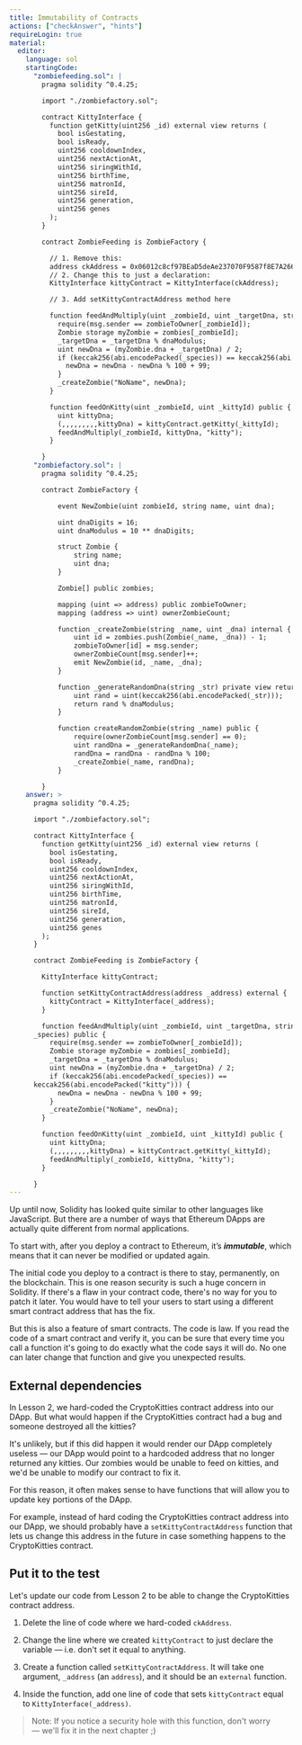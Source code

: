 ```yaml
---
title: Immutability of Contracts
actions: ["checkAnswer", "hints"]
requireLogin: true
material:
  editor:
    language: sol
    startingCode:
      "zombiefeeding.sol": |
        pragma solidity ^0.4.25;

        import "./zombiefactory.sol";

        contract KittyInterface {
          function getKitty(uint256 _id) external view returns (
            bool isGestating,
            bool isReady,
            uint256 cooldownIndex,
            uint256 nextActionAt,
            uint256 siringWithId,
            uint256 birthTime,
            uint256 matronId,
            uint256 sireId,
            uint256 generation,
            uint256 genes
          );
        }

        contract ZombieFeeding is ZombieFactory {

          // 1. Remove this:
          address ckAddress = 0x06012c8cf97BEaD5deAe237070F9587f8E7A266d;
          // 2. Change this to just a declaration:
          KittyInterface kittyContract = KittyInterface(ckAddress);

          // 3. Add setKittyContractAddress method here

          function feedAndMultiply(uint _zombieId, uint _targetDna, string _species) public {
            require(msg.sender == zombieToOwner[_zombieId]);
            Zombie storage myZombie = zombies[_zombieId];
            _targetDna = _targetDna % dnaModulus;
            uint newDna = (myZombie.dna + _targetDna) / 2;
            if (keccak256(abi.encodePacked(_species)) == keccak256(abi.encodePacked("kitty"))) {
              newDna = newDna - newDna % 100 + 99;
            }
            _createZombie("NoName", newDna);
          }

          function feedOnKitty(uint _zombieId, uint _kittyId) public {
            uint kittyDna;
            (,,,,,,,,,kittyDna) = kittyContract.getKitty(_kittyId);
            feedAndMultiply(_zombieId, kittyDna, "kitty");
          }

        }
      "zombiefactory.sol": |
        pragma solidity ^0.4.25;

        contract ZombieFactory {

            event NewZombie(uint zombieId, string name, uint dna);

            uint dnaDigits = 16;
            uint dnaModulus = 10 ** dnaDigits;

            struct Zombie {
                string name;
                uint dna;
            }

            Zombie[] public zombies;

            mapping (uint => address) public zombieToOwner;
            mapping (address => uint) ownerZombieCount;

            function _createZombie(string _name, uint _dna) internal {
                uint id = zombies.push(Zombie(_name, _dna)) - 1;
                zombieToOwner[id] = msg.sender;
                ownerZombieCount[msg.sender]++;
                emit NewZombie(id, _name, _dna);
            }

            function _generateRandomDna(string _str) private view returns (uint) {
                uint rand = uint(keccak256(abi.encodePacked(_str)));
                return rand % dnaModulus;
            }

            function createRandomZombie(string _name) public {
                require(ownerZombieCount[msg.sender] == 0);
                uint randDna = _generateRandomDna(_name);
                randDna = randDna - randDna % 100;
                _createZombie(_name, randDna);
            }

        }
    answer: >
      pragma solidity ^0.4.25;

      import "./zombiefactory.sol";

      contract KittyInterface {
        function getKitty(uint256 _id) external view returns (
          bool isGestating,
          bool isReady,
          uint256 cooldownIndex,
          uint256 nextActionAt,
          uint256 siringWithId,
          uint256 birthTime,
          uint256 matronId,
          uint256 sireId,
          uint256 generation,
          uint256 genes
        );
      }

      contract ZombieFeeding is ZombieFactory {

        KittyInterface kittyContract;

        function setKittyContractAddress(address _address) external {
          kittyContract = KittyInterface(_address);
        }

        function feedAndMultiply(uint _zombieId, uint _targetDna, string
      _species) public {
          require(msg.sender == zombieToOwner[_zombieId]);
          Zombie storage myZombie = zombies[_zombieId];
          _targetDna = _targetDna % dnaModulus;
          uint newDna = (myZombie.dna + _targetDna) / 2;
          if (keccak256(abi.encodePacked(_species)) ==
      keccak256(abi.encodePacked("kitty"))) {
            newDna = newDna - newDna % 100 + 99;
          }
          _createZombie("NoName", newDna);
        }

        function feedOnKitty(uint _zombieId, uint _kittyId) public {
          uint kittyDna;
          (,,,,,,,,,kittyDna) = kittyContract.getKitty(_kittyId);
          feedAndMultiply(_zombieId, kittyDna, "kitty");
        }

      }
---
```


Up until now, Solidity has looked quite similar to other languages like
JavaScript. But there are a number of ways that Ethereum DApps are actually
quite different from normal applications.

To start with, after you deploy a contract to Ethereum, it’s **_immutable_**,
which means that it can never be modified or updated again.

The initial code you deploy to a contract is there to stay, permanently, on the
blockchain. This is one reason security is such a huge concern in Solidity. If
there's a flaw in your contract code, there's no way for you to patch it later.
You would have to tell your users to start using a different smart contract
address that has the fix.

But this is also a feature of smart contracts. The code is law. If you read the
code of a smart contract and verify it, you can be sure that every time you call
a function it's going to do exactly what the code says it will do. No one can
later change that function and give you unexpected results.

## External dependencies

In Lesson 2, we hard-coded the CryptoKitties contract address into our DApp. But
what would happen if the CryptoKitties contract had a bug and someone destroyed
all the kitties?

It's unlikely, but if this did happen it would render our DApp completely
useless — our DApp would point to a hardcoded address that no longer returned
any kitties. Our zombies would be unable to feed on kitties, and we'd be unable
to modify our contract to fix it.

For this reason, it often makes sense to have functions that will allow you to
update key portions of the DApp.

For example, instead of hard coding the CryptoKitties contract address into our
DApp, we should probably have a `setKittyContractAddress` function that lets us
change this address in the future in case something happens to the CryptoKitties
contract.

## Put it to the test

Let's update our code from Lesson 2 to be able to change the CryptoKitties
contract address.

1. Delete the line of code where we hard-coded `ckAddress`.

2. Change the line where we created `kittyContract` to just declare the variable
   — i.e. don't set it equal to anything.

3. Create a function called `setKittyContractAddress`. It will take one
   argument, `_address` (an `address`), and it should be an `external` function.

4. Inside the function, add one line of code that sets `kittyContract` equal to
   `KittyInterface(_address)`.

> Note: If you notice a security hole with this function, don't worry — we'll
> fix it in the next chapter ;)
